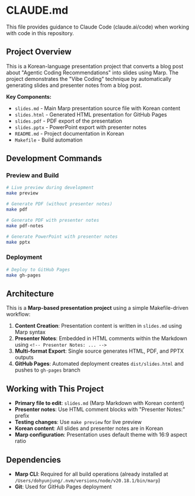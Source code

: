 # CLAUDE.md

This file provides guidance to Claude Code (claude.ai/code) when working with code in this repository.

## Project Overview

This is a Korean-language presentation project that converts a blog post about "Agentic Coding Recommendations" into slides using Marp. The project demonstrates the "Vibe Coding" technique by automatically generating slides and presenter notes from a blog post.

**Key Components:**
- `slides.md` - Main Marp presentation source file with Korean content
- `slides.html` - Generated HTML presentation for GitHub Pages
- `slides.pdf` - PDF export of the presentation  
- `slides.pptx` - PowerPoint export with presenter notes
- `README.md` - Project documentation in Korean
- `Makefile` - Build automation

## Development Commands

### Preview and Build
```bash
# Live preview during development
make preview

# Generate PDF (without presenter notes)
make pdf

# Generate PDF with presenter notes
make pdf-notes

# Generate PowerPoint with presenter notes
make pptx
```

### Deployment
```bash
# Deploy to GitHub Pages
make gh-pages
```

## Architecture

This is a **Marp-based presentation project** using a simple Makefile-driven workflow:

1. **Content Creation**: Presentation content is written in `slides.md` using Marp syntax
2. **Presenter Notes**: Embedded in HTML comments within the Markdown using `<!-- Presenter Notes: ... -->`
3. **Multi-format Export**: Single source generates HTML, PDF, and PPTX outputs
4. **GitHub Pages**: Automated deployment creates `dist/slides.html` and pushes to `gh-pages` branch

## Working with This Project

- **Primary file to edit**: `slides.md` (Marp Markdown with Korean content)
- **Presenter notes**: Use HTML comment blocks with "Presenter Notes:" prefix
- **Testing changes**: Use `make preview` for live preview
- **Korean content**: All slides and presenter notes are in Korean
- **Marp configuration**: Presentation uses default theme with 16:9 aspect ratio

## Dependencies

- **Marp CLI**: Required for all build operations (already installed at `/Users/dohyunjung/.nvm/versions/node/v20.18.1/bin/marp`)
- **Git**: Used for GitHub Pages deployment